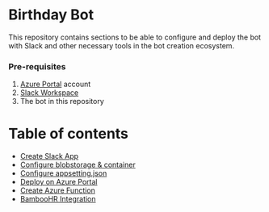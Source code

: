 # Birthday Bot  

This repository contains sections to be able to configure and deploy the bot with Slack and other necessary tools in the bot creation ecosystem.
### Pre-requisites

1. [Azure Portal](https://portal.azure.com) account
1. [Slack Workspace](https://slack.com/get-started#/create)
1. The bot in this repository

# Table of contents

<!--ts-->
   * [Create Slack App](SlackApp.md#create-slack-app)
   * [Configure blobstorage & container  ](Blobstorage&Container.md#configure-blobstorage-&-container)
   * [Configure appsetting.json](ConfigureAppsettings.md#configure-appsetting.json)
   * [Deploy on Azure Portal](DeployAzurePortal.md#deploy-on-azure-portal )
   * [Create Azure Function](AzureFunction.md#create-azure-function)
   * [BambooHR Integration](BambooHR.md#bambooHR-integration)
<!--te-->

